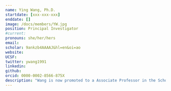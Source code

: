 ```yaml
---
name: Ying Wang, Ph.D.
startdate: [xxx-xxx-xxx]
enddate: []
image: /docs/members/YW.jpg
position: Principal Investigator
#current:
pronouns: she/her/hers
email: 
scholar: 9ankzb4AAAAJ&hl=en&oi=ao
website:
UCSF:
twitter: ywang1991
linkedin:
github:
orcid: 0000-0002-8566-875X
description: "Wang is now promoted to a Associate Professor in the School of Medicine  at SUSTech from 2022. Prior to joining to SUSTech, she was a postdoctoral research fellow at the University of California, Davis working on cardiac physiology and pathology using genetically encoded FRET-based biosensors, optical imaging and transgenetic mouse models.  She completed her Bachelor in Pharmaceutical Engineering degree in Guizhou University (2008-2012) and PhD in Cardiovasuclar Pharmacology in the Fudan University (2012-2016)."
---
```

